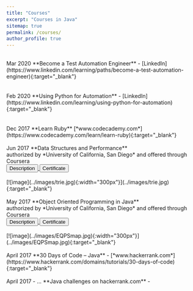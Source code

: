 ```yaml
---
title: "Courses"
excerpt: "Courses in Java"
sitemap: true
permalink: /courses/
author_profile: true
---
```

<br>
Mar 2020 **Become a Test Automation Engineer**  - [LinkedIn](https://www.linkedin.com/learning/paths/become-a-test-automation-engineer){:target="_blank"} 
<br><br>
<br>
Feb 2020 **Using Python for Automation**  - [LinkedIn](https://www.linkedin.com/learning/using-python-for-automation){:target="_blank"} 
<br><br>
<br>
Dec 2017 **Learn Ruby**  [*www.codecademy.com*](https://www.codecademy.com/learn/learn-ruby){:target="_blank"} 
<br><br>
Jun 2017 		**Data Structures and Performance**<br>
authorized by *University of California, San Diego* and offered through Coursera<br>
<a href="https://www.coursera.org/learn/data-structures-optimizing-performance" target="_blank">
    <input type="button" value="Description" />
   </a>
   <a href="https://www.coursera.org/account/accomplishments/certificate/VK2T8VSYWEXG?lipi=urn%3Ali%3Apage%3Ad_flagship3_profile_view_base%3B0K%2FP01xfQbOyMHxl1FJCUA%3D%3D" target="_blank">
    <input type="button" value="Certificate" />
   </a>
   <br><br>
   [![image](../images/trie.jpg){:width="300px"}](../images/trie.jpg){:target="_blank"}
<br><br>
May 2017 		**Object Oriented Programming in Java**<br>
authorized by *University of California, San Diego* and offered through Coursera<br>
<a href="https://www.coursera.org/learn/object-oriented-java" target="_blank">
    <input type="button" value="Description" />
   </a>
   <a href="https://www.coursera.org/account/accomplishments/certificate/PZ36FS4LZLHN" target="_blank">
    <input type="button" value="Certificate" />
   </a>
  <br><br>
   [![image](../images/EQPSmap.jpg){:width="300px"}](../images/EQPSmap.jpg){:target="_blank"}
<br><br>
April 2017 		**30 Days of Code – Java** - [*www.hackerrank.com*](https://www.hackerrank.com/domains/tutorials/30-days-of-code){:target="_blank"} <br>
<br>
April 2017 - ... **Java challenges on hackerrank.com** - <br>
<br>

   
